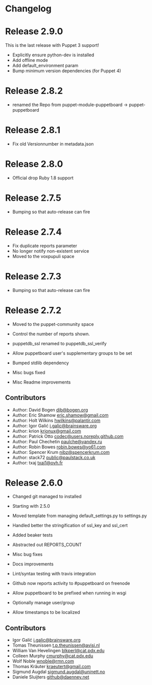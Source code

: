 # Changelog

# Release 2.9.0

This is the last release with Puppet 3 support!
* Explicitly ensure python-dev is installed
* Add offline mode
* Add default_environment param
* Bump minimum version dependencies (for Puppet 4)

# Release 2.8.2

* renamed the Repo from puppet-module-puppetboard -> puppet-puppetboard

# Release 2.8.1

* Fix old Versionnumber in metadata.json

# Release 2.8.0

* Official drop Ruby 1.8 support

# Release 2.7.5

* Bumping so that auto-release can fire

# Release 2.7.4

* Fix duplicate reports parameter
* No longer notify non-existent service
* Moved to the voxpupuli space

# Release 2.7.3

* Bumping so that auto-release can fire

# Release 2.7.2

* Moved to the puppet-community space

* Control the number of reports shown.

* puppetdb_ssl renamed to puppetdb_ssl_verify

* Allow puppetboard user's supplementary groups to be set

* Bumped stdlib dependency

* Misc bugs fixed

* Misc Readme improvements


## Contributors

* Author: David Bogen <djb@bogen.org>
* Author: Eric Shamow <eric.shamow@gmail.com>
* Author: Holt Wilkins <hwilkins@palantir.com>
* Author: Igor Galić <i.galic@brainsware.org>
* Author: krion <krionux@gmail.com>
* Author: Patrick Otto <codec@users.noreply.github.com>
* Author: Paul Chechetin <paulche@yandex.ru>
* Author: Robin Bowes <robin.bowes@yo61.com>
* Author: Spencer Krum <nibz@spencerkrum.com>
* Author: stack72 <public@paulstack.co.uk>
* Author: txaj <txaj1@ovh.fr>

# Release 2.6.0

* Changed git managed to installed

* Starting with 2.5.0

* Moved template from managing default_settings.py to settings.py

* Handled better the stringification of ssl_key and ssl_cert

* Added beaker tests

* Abstracted out REPORTS_COUNT

* Misc bug fixes

* Docs improvements

* Lint/syntax testing with travis integration

* Github now reports activity to #puppetboard on freenode

* Allow puppetboard to be prefixed when running in wsgi

* Optionally manage user/group

* Allow timestamps to be localized

## Contributors

* Igor Galić <i.galic@brainsware.org>
* Tomas Theunissen <t.p.theunissen@avisi.nl>
* William Van Hevelingen <blkperl@cat.pdx.edu>
* Colleen Murphy <cmurphy@cat.pdx.edu>
* Wolf Noble <wnoble@rmn.com>
* Thomas Kräuter <kraeutert@gmail.com>
* Sigmund Augdal <sigmund.augdal@uninett.no>
* Daniele Sluijters <github@daenney.net>
